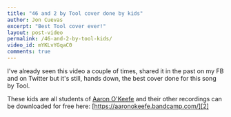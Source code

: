 ```yaml
---
title: "46 and 2 by Tool cover done by kids"
author: Jon Cuevas
excerpt: "Best Tool cover ever!"
layout: post-video
permalink: /46-and-2-by-tool-kids/
video_id: mYKLvYGqaC0
comments: true
---
```

<p class="lead">I've already seen this video a couple of times, shared it in the past on my FB and on Twitter but it's still, hands down, the best cover done for this song by Tool.</p>

These kids are all students of [Aaron O'Keefe][1] and their other recordings can be downloaded for free here: [https://aaronokeefe.bandcamp.com/][2]

[1]: http://aaronokeefe.com/
[2]: https://aaronokeefe.bandcamp.com/
